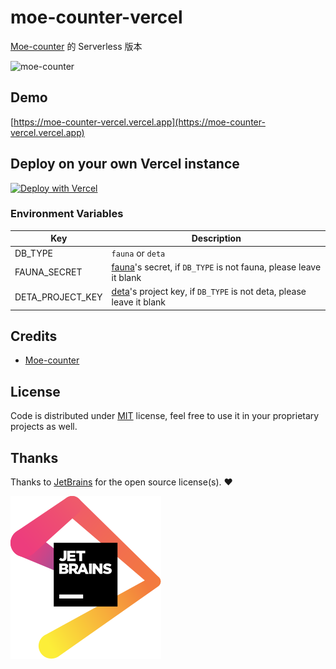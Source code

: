 # moe-counter-vercel

[Moe-counter](https://github.com/journey-ad/Moe-counter) 的 Serverless 版本

<img src="https://moe-counter-vercel.vercel.app/get/@moe-counter-vercel.github" height="100" title="moe-counter">

## Demo

[https://moe-counter-vercel.vercel.app](https://moe-counter-vercel.vercel.app)

## Deploy on your own Vercel instance

[![Deploy with Vercel](https://vercel.com/button)](https://vercel.com/new/clone?repository-url=https%3A%2F%2Fgithub.com%2FGizmoOAO%2Fmoe-counter-vercel&env=DB_TYPE,FAUNA_SECRET,DETA_PROJECT_KEY&envDescription=Environment%20Variables&envLink=https%3A%2F%2Fgithub.com%2FGizmoOAO%2Fmoe-counter-vercel%23environment-variables)

### Environment Variables

| Key              | Description                                                                                |
| ---------------- | ------------------------------------------------------------------------------------------ |
| DB_TYPE          | `fauna` or `deta`                                                                          |
| FAUNA_SECRET     | [fauna](https://fauna.com/)'s secret, if `DB_TYPE` is not fauna, please leave it blank     |
| DETA_PROJECT_KEY | [deta](https://www.deta.sh)'s project key, if `DB_TYPE` is not deta, please leave it blank |

## Credits

- [Moe-counter](https://github.com/journey-ad/Moe-counter)

## License

Code is distributed under [MIT](./LICENSE) license, feel free to use it in your proprietary projects as well.

## Thanks

Thanks to [JetBrains](https://jb.gg/OpenSource) for the open source license(s). ❤️

[![JetBrains Logo](./images/jetbrains.svg)](https://jb.gg/OpenSource)

